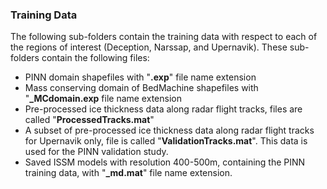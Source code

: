 ### Training Data
The following sub-folders contain the training data with respect to each of the regions of interest (Deception, Narssap, and Upernavik). 
These sub-folders contain the following files:
- PINN domain shapefiles with "**.exp**" file name extension
- Mass conserving domain of BedMachine shapefiles with "**_MCdomain.exp** file name extension
- Pre-processed ice thickness data along radar flight tracks, files are called "**ProcessedTracks.mat**"
- A subset of pre-processed ice thickness data along radar flight tracks for Upernavik only, file is called "**ValidationTracks.mat**". This data is used for the PINN validation study. 
- Saved ISSM models with resolution 400-500m, containing the PINN training data, with "**_md.mat**" file name extension.
